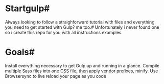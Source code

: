 # Startgulp#

Always looking to follow a straighforward tutorial with files and everything you need to get started with Gulp? me too.#
Unfortunately i never found one so i create this repo for you with all instructions examples

# Goals#

Install everything necessary to get Gulp up and running in a glance.
Compile multiple Sass files into one CSS file,  then apply vendor prefixes, minify.
Use Browsersync to live reload your page as you code 


